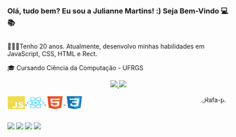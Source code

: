 ### Olá, tudo bem? Eu sou a Julianne Martins! :) Seja Bem-Vindo 💻📚
##

👩🏽‍💻Tenho 20 anos. Atualmente, desenvolvo minhas habilidades em JavaScript, CSS, HTML e Rect.

🎓 Cursando Ciência da Computação - UFRGS 

<div align="center">
  <a href="https://github.com/juliannemartins">
  <img height="180em" src="https://github-readme-stats.vercel.app/api?username=juliannemartins&show_icons=true&theme=cobalt&include_all_commits=true&count_private=true"/>
  <img height="120em" src="https://github-readme-stats.vercel.app/api/top-langs/?username=juliannemartins&layout=compact&langs_count=7&theme=cobalt"/>
</div>
  
  <div style="display: inline_block"><br>
  <img align="center" alt="Rafa-Js" height="30" width="40" src="https://raw.githubusercontent.com/devicons/devicon/master/icons/javascript/javascript-plain.svg">
  <img align="center" alt="Rafa-React" height="30" width="40" src="https://raw.githubusercontent.com/devicons/devicon/master/icons/react/react-original.svg">
  <img align="center" alt="Rafa-HTML" height="30" width="40" src="https://raw.githubusercontent.com/devicons/devicon/master/icons/html5/html5-original.svg">
  <img align="center" alt="Rafa-CSS" height="30" width="40" src="https://raw.githubusercontent.com/devicons/devicon/master/icons/css3/css3-original.svg">
  <img align="right" alt="Rafa-pic" height="150" style="border-radius:50px;" src="https://cdn.discordapp.com/attachments/796430305145389106/899037039226408970/download20211006172705.png">
</div>
  
##
  
<div>
 <a href="https://www.youtube.com/channel/UCTAlUPVprAYY8IRfi8InEng/videos" target="_blank"><img src="https://img.shields.io/badge/YouTube-FF0000?style=for-the-badge&logo=youtube&logoColor=white" target="_blank"></a>
  <a href="https://www.instagram.com/juli_emanuelle/" target="_blank"><img src="https://img.shields.io/badge/-Instagram-%23E4405F?style=for-the-badge&logo=instagram&logoColor=white" target="_blank"></a>
 	<a href="https://www.twitch.tv/juh_emanuelle" target="_blank"><img src="https://img.shields.io/badge/Twitch-9146FF?style=for-the-badge&logo=twitch&logoColor=white" target="_blank"></a>
  <a href="https://www.linkedin.com/in/julianne-martins-14b079212/" target="_blank"><img src="https://img.shields.io/badge/-LinkedIn-%230077B5?style=for-the-badge&logo=linkedin&logoColor=white" target="_blank"></a> 
  
</div>  
  
  
  
